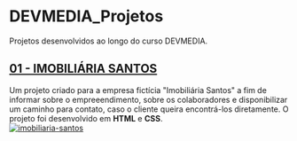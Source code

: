 # DEVMEDIA_Projetos
Projetos desenvolvidos ao longo do curso DEVMEDIA.
## [01 - IMOBILIÁRIA SANTOS](https://github.com/niellegs/DEVMEDIA_Projetos/tree/main/Imobili%C3%A1ria%20Santos)
Um projeto criado para a empresa fictícia "Imobiliária Santos" a fim de informar sobre o empreeendimento, sobre os colaboradores e disponibilizar um caminho para contato, caso o cliente queira encontrá-los diretamente. O projeto foi desenvolvido em **HTML** e **CSS**.
<br>
<a href="https://ibb.co/s1R8Vw2"><img src="https://i.ibb.co/z2xq4Rr/imobiliaria-santos.gif" alt="imobiliaria-santos" border="0"></a>
